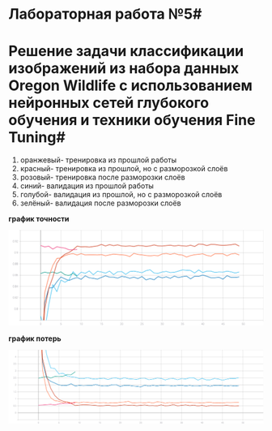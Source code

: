 # Лабораторная работа №5#
# Решение задачи классификации изображений из набора данных Oregon Wildlife с использованием нейронных сетей глубокого обучения и техники обучения Fine Tuning#

1. оранжевый- тренировка из прошлой работы
2. красный- тренировка из прошлой, но с разморозкой слоёв
3. розовый- тренировка после разморозки слоёв
4. синий- валидация из прошлой работы
5. голубой- валидация из прошлой, но с разморозкой слоёв
6. зелёный- валидация после разморозки слоёв


**график точности**


 ![1.1](https://github.com/YurchenokMaxim/lab5/blob/main/epoch_categorical_accuracy.svg)
 
 
 **график потерь**
 
 
 ![1.2](https://github.com/YurchenokMaxim/lab5/blob/main/epoch_loss.svg)
